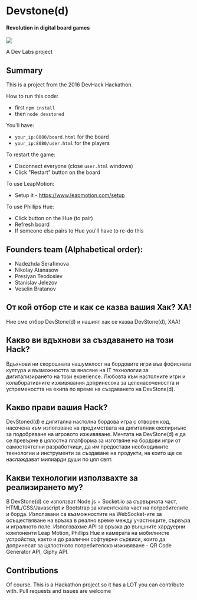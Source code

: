 # Devstone(d)
#### Revolution in digital board games

<img src="https://avatars0.githubusercontent.com/u/10864739?v=3&s=140" />

A Dev Labs project

## Summary
This is a project from the 2016 DevHack Hackathon.

How to run this code:
- first `npm install`
- then `node devstoned`

You'll have: 
- `your_ip:8080/board.html` for the board
- `your_ip:8080/user.html` for the players

To restart the game:
- Disconnect everyone (close `user.html` windows)
- Click "Restart" button on the board

To use LeapMotion:
- Setup it - https://www.leapmotion.com/setup

To use Phillips Hue: 
- Click button on the Hue (to pair)
- Refresh board
- If someone else pairs to Hue you'll have to re-do this

## Founders team (Alphabetical order):
- Nadezhda Serafimova
- Nikolay Atanasow
- Presiyan Teodosiev
- Stanislav Jelezov
- Veselin Bratanov

## От кой отбор сте и как се казва вашия Хак? ХА!
Ние сме отбор DevStone(d) и нашият хак се казва DevStone(d), ХАА!

## Какво ви вдъхнови за създаването на този Hack?
Вдъхнови ни скорошната нашумялост на бордовите игри във фофисната култура 
и възможността за внасяне на IT технологии за дигитализирането на този 
experience. Любовта към настолните игри и колаборативните изживявания 
допринесоха за целенасочеността и устремеността на екипа по време на
създаването на DevStone(d).

## Kaкво прави вашия Hack?
DevStoned(d) е дигитална настолна бордова игра с отворен код, насочена 
към използване на предимствата на дигиталния експириънс за подобряване 
на игровото изживяване. Мечтата на DevStone(d) е да се превърне в 
цялостна платформа за изготвяне на бордови игри от самостоятелни 
разработчици, да им предостави необходимите технологии и инструменти 
за създаване на продукти, на които ще се наслаждават милиарди души по
цял свят.

## Kaкви технологии използвахте за реализирането му?
В DevStone(d) се използват Node.js + Socket.io за сървърната част, 
HTML/CSS/Javascript и Bootstrap за клиентската част на потребителите 
и борда. Използвани са възможностите на WebSocket-ите за осъществяване 
на връзка в реално време между участниците, сървъра и игралното поле. 
Използвахме API за връзка до външните хардуерни компоненти Leap Motion, 
Phillips Hue и камерата на мобилнисте устройства, както и до различни 
софтуерни сървиси, които да допринесат за цялостното потребителско 
изживяване - QR Code Generator API, Giphy API.

## Contributions
Of course. This is a Hackathon project so it has a LOT you can contribute with. Pull requests and issues are welcome
